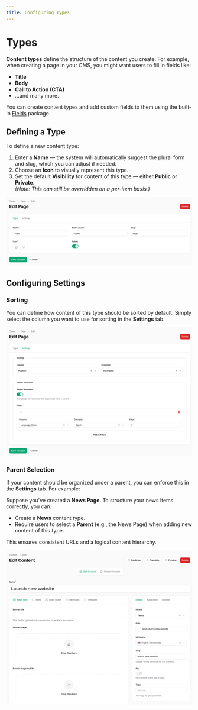 ```yaml
---
title: Configuring Types  
---
```


# Types

**Content types** define the structure of the content you create. For example, when creating a page in your CMS, you might want users to fill in fields like:

- **Title**  
- **Body**  
- **Call to Action (CTA)**  
- …and many more.  

You can create content types and add custom fields to them using the built-in [Fields](/03-fields/01-introduction) package.

## Defining a Type

To define a new content type:

1. Enter a **Name** — the system will automatically suggest the plural form and slug, which you can adjust if needed.
2. Choose an **Icon** to visually represent this type.
3. Set the default **Visibility** for content of this type — either **Public** or **Private**.  
   *(Note: This can still be overridden on a per-item basis.)*

![Define a content type](defining-type.png)

## Configuring Settings

### Sorting

You can define how content of this type should be sorted by default. Simply select the column you want to use for sorting in the **Settings** tab.

![Settings](settings.png)

### Parent Selection

If your content should be organized under a parent, you can enforce this in the **Settings** tab. For example:

Suppose you've created a **News Page**. To structure your news items correctly, you can:

- Create a **News** content type.  
- Require users to select a **Parent** (e.g., the News Page) when adding new content of this type.  

This ensures consistent URLs and a logical content hierarchy.

![Parent selection](parent-selection.png)

